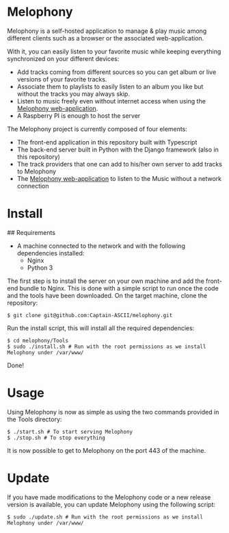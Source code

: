 
# Melophony

Melophony is a self-hosted application to manage & play music among different clients such as a browser or the associated web-application.

With it, you can easily listen to your favorite music while keeping everything synchronized on your different devices:
* Add tracks coming from different sources so you can get album or live versions of your favorite tracks.
* Associate them to playlists to easily listen to an album you like but without the tracks you may always skip.
* Listen to music freely even without internet access when using the [Melophony web-application](https://github.com/Captain-ASCII/melophony-webapp).
* A Raspberry PI is enough to host the server

The Melophony project is currently composed of four elements:
* The front-end application in this repository built with Typescript
* The back-end server built in Python with the Django framework (also in this repository)
* The track providers that one can add to his/her own server to add tracks to Melophony
* The [Melophony web-application](https://github.com/Captain-ASCII/melophony-webapp) to listen to the Music without a network connection

# Install

## Requirements

* A machine connected to the network and with the following dependencies installed:
  * Nginx
  * Python 3

The first step is to install the server on your own machine and add the front-end bundle to Nginx.
This is done with a simple script to run once the code and the tools have been downloaded.
On the target machine, clone the repository:

```
$ git clone git@github.com:Captain-ASCII/melophony.git
```

Run the install script, this will install all the required dependencies:

```
$ cd melophony/Tools
$ sudo ./install.sh # Run with the root permissions as we install Melophony under /var/www/
```

Done!

# Usage

Using Melophony is now as simple as using the two commands provided in the Tools directory:

```
$ ./start.sh # To start serving Melophony
$ ./stop.sh # To stop everything
```

It is now possible to get to Melophony on the port 443 of the machine.

# Update

If you have made modifications to the Melophony code or a new release version is available, you can update Melophony using the following script:

```
$ sudo ./update.sh # Run with the root permissions as we install Melophony under /var/www/
```